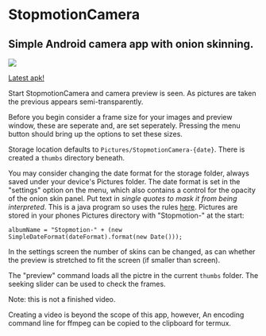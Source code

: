 # StopmotionCamera

## Simple Android camera app with onion skinning.

![](https://gitlab.com/nobbymilkshakes/StopmotionCamera/badges/master/pipeline.svg)

[Latest apk!]([https://gitlab.com/nobbymilkshakes/StopmotionCamera/-/jobs/artifacts/master/raw/build/outputs/apk/debug/StopmotionCamera-debug.apk?job=assembleDebug](https://gitlab.com/nobbymilkshakes/StopmotionCamera/-/jobs/artifacts/master/raw/build/outputs/apk/debug/StopmotionCamera-debug.apk?job=assembleDebug))

Start StopmotionCamera and camera preview is seen.
As pictures are taken the previous appears semi-transparently.

Before you begin consider a frame size for your images and preview window,
these are seperate and, are set seperately.
Pressing the menu button should bring up the options to set these sizes.

Storage location defaults to ```Pictures/StopmotionCamera-{date}```.
There is created a ```thumbs``` directory beneath.

You may consider changing the date format for the storage folder, always saved under your device's Pictures folder.
The date format is set in the "settings" option on the menu, which also contains a control for the opacity of the onion skin panel.
Put text in _single quotes to mask it from being interpreted_. This is a java program so uses the rules [here](https://docs.oracle.com/javase/7/docs/api/java/text/SimpleDateFormat.html).
Pictures are stored in your phones Pictures directory with "Stopmotion-" at the start:

```
albumName = "Stopmotion-" + (new SimpleDateFormat(dateFormat).format(new Date()));
```

In the settings screen the number of skins can
be changed, as can whether the preview is
stretched to fit the screen (if smaller than screen).

The "preview" command loads all the pictre in the current ```thumbs``` folder.
The seeking slider can be used to check the frames.

Note: this is not a finished video.

Creating a video is beyond the scope of this app, however,
An encoding command line for ffmpeg can be copied to the clipboard
for termux.

